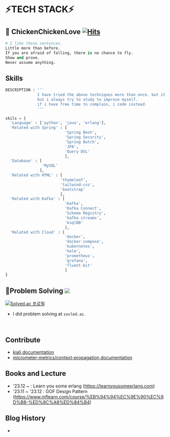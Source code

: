 # ⚡**TECH STACK**⚡
<div align="left">
  


## 👋 ChickenChickenLove [![Hits](https://hits.seeyoufarm.com/api/count/incr/badge.svg?url=https%3A%2F%2Fgithub.com%2Fchickenchickenlove&count_bg=%2379C83D&title_bg=%23555555&icon=&icon_color=%23E7E7E7&title=hits&edge_flat=false)](https://hits.seeyoufarm.com)
  ```python
  # I like these sentences.
  Little more than before.
  If you are afraid of falling, there is no chance to fly.
  Show and prove.
  Never assume anything.
  ```

## Skills
  ```python
  DESCRIPTION : '''
                I have tried the above techniques more than once. but it does not mean that i'm professional that techs.
                but i always try to study to improve myself.
                if i have free time to complain, i code instead.
                '''
  
  skils = {
    'Language' : ['python', 'java', 'erlang'],
    'Related with Spring' : [
                            'Spring Boot', 
                            'Spring Security', 
                            'Spring Batch', 
                            'JPA', 
                            'Query DSL'
                            ],
    'Database' : [
                  'MySQL'
                 ],  
    'Related with HTML' : [
                          'thymeleaf', 
                          'tailwind-css', 
                          'bootstrap'
                          ],
    'Related with Kafka' : [
                            'Kafka', 
                            'Kafka Connect',
                            'Schema Registry',
                            'kafka streams',
                            'ksqlDB'
                            ],
    'Related with Cloud' : [
                            'docker', 
                            'docker-compose', 
                            'kubernetes', 
                            'helm', 
                            'prometheus', 
                            'grafana',
                            'fluent-bit'
                            ]
  }
  ```
  


## 👋Problem Solving <img src="https://img.shields.io/badge/Python-black?style=for-the-badge&logo=Python&logoColor=#3776AB"/>

[![Solved.ac
프로필](http://mazassumnida.wtf/api/v2/generate_badge?boj=chickenchickenlove)](https://solved.ac/chickenchickenlove)
<br/>
- I did problem solving at `sovled.ac`.
<br/>


## Contribute
- [kiali documentation](https://github.com/kiali/kiali.io/pull/765)
- [micrometer-metrics/context-propagation documentation](https://github.com/micrometer-metrics/context-propagation/pull/223)

## Books and Lecture
- '23.12 ~ : Learn you some erlang (https://learnyousomeerlang.com)
- '23.11 ~ '23.12 : GOF Design Pattern (https://www.inflearn.com/course/%EB%94%94%EC%9E%90%EC%9D%B8-%ED%8C%A8%ED%84%B4)

## Blog History
- 



</div>


<!--
**chickenchickenlove/chickenchickenlove** is a ✨ _special_ ✨ repository because its `README.md` (this file) appears on your GitHub profile.

Here are some ideas to get you started:

- 🔭 I’m currently working on ...
- 🌱 I’m currently learning ...
- 👯 I’m looking to collaborate on ...
- 🤔 I’m looking for help with ...
- 💬 Ask me about ...
- 📫 How to reach me: ...
- 😄 Pronouns: ...
- ⚡ Fun fact: ...
-->
